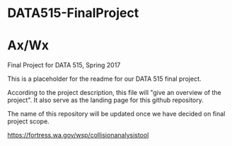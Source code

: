 # DATA515-FinalProject
# Ax/Wx
Final Project for DATA 515, Spring 2017

This is a placeholder for the readme for our DATA 515 final project.

According to the project description, this file will "give an overview of the project". It also serve as the landing page for this github repository. 

The name of this repository will be updated once we have decided on final project scope.

https://fortress.wa.gov/wsp/collisionanalysistool
